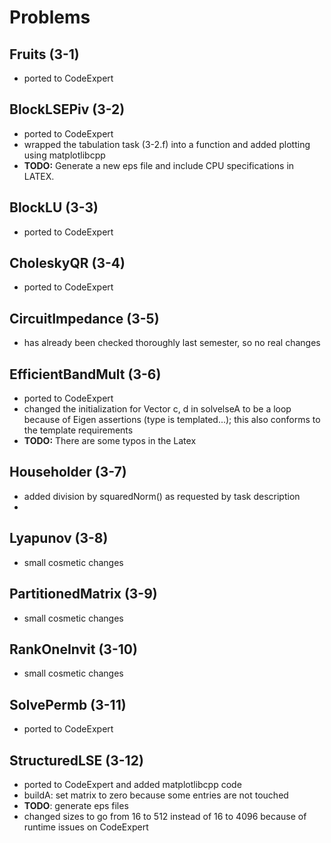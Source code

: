 # Problems

## Fruits (3-1)

- ported to CodeExpert

## BlockLSEPiv (3-2)

- ported to CodeExpert
- wrapped the tabulation task (3-2.f) into a function and added plotting using matplotlibcpp
- **TODO:** Generate a new eps file and include CPU specifications in LATEX.

## BlockLU (3-3)
- ported to CodeExpert

## CholeskyQR (3-4)
- ported to CodeExpert

## CircuitImpedance (3-5)
- has already been checked thoroughly last semester, so no real changes

## EfficientBandMult (3-6)
- ported to CodeExpert
- changed the initialization for Vector c, d in solvelseA to be a loop because of Eigen assertions (type is templated...); this also conforms to the template requirements
- **TODO:** There are some typos in the Latex

## Householder (3-7)
- added division by squaredNorm() as requested by task description
- 

## Lyapunov (3-8)
- small cosmetic changes

## PartitionedMatrix (3-9)
- small cosmetic changes

## RankOneInvit (3-10)
- small cosmetic changes

## SolvePermb (3-11)
- ported to CodeExpert

## StructuredLSE (3-12)
- ported to CodeExpert and added matplotlibcpp code
- buildA: set matrix to zero because some entries are not touched
- **TODO**: generate eps files
- changed sizes to go from 16 to 512 instead of 16 to 4096 because of runtime issues on CodeExpert
